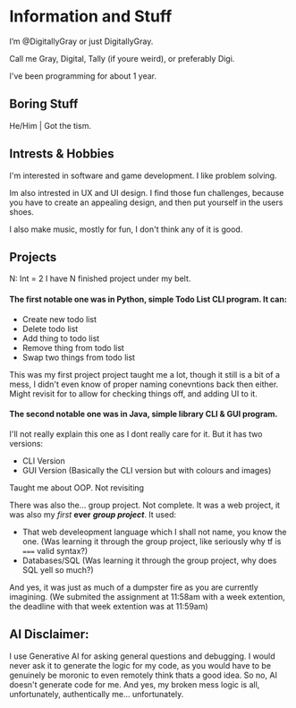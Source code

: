# Information and Stuff

I’m @DigitallyGray or just DigitallyGray.

Call me Gray, Digital, Tally (if youre weird), or preferably Digi.

I've been programming for about 1 year.

## Boring Stuff

He/Him | Got the tism.

## Intrests & Hobbies

I'm interested in software and game development. I like problem solving. 

Im also intrested in UX and UI design. 
I find those fun challenges, because you have to create an appealing design, and then put yourself in the users shoes.

I also make music, mostly for fun, I don't think any of it is good.

## Projects

N: Int = 2
I have N finished project under my belt.

#### The first notable one was in Python, simple Todo List CLI program. It can:
- Create new todo list
- Delete todo list
- Add thing to todo list
- Remove thing from todo list
- Swap two things from todo list

This was my first project project taught me a lot, though it still is a bit of a mess, I didn't even know of proper naming conevntions back then either.
Might revisit for to allow for checking things off, and adding UI to it.

#### The second notable one was in Java, simple library CLI & GUI program. 
I'll not really explain this one as I dont really care for it. But it has two versions:
- CLI Version
- GUI Version (Basically the CLI version but with colours and images)

Taught me about OOP. Not revisiting

There was also the... group project. Not complete. It was a web project, it was also my *first* **ever** ***group project***. 
It used:
- That web develeopment language which I shall not name, you know the one. (Was learning it through the group project, like seriously why tf is `===` valid syntax?)
- Databases/SQL (Was learning it through the group project, why does SQL yell so much?)

And yes, it was just as much of a dumpster fire as you are currently imagining. 
(We submited the assignment at 11:58am with a week extention, the deadline with that week extention was at 11:59am)

## AI Disclaimer:

I use Generative AI for asking general questions and debugging.
I would never ask it to generate the logic for my code, as you would have to be genuinely be moronic to even remotely think thats a good idea.
So no, AI doesn't generate code for me. And yes, my broken mess logic is all, unfortunately, authentically me... unfortunately.

<!---
DigitallyGray/DigitallyGray is a ✨ special ✨ repository because its `README.md` (this file) appears on your GitHub profile.
You can click the Preview link to take a look at your changes.
--->
